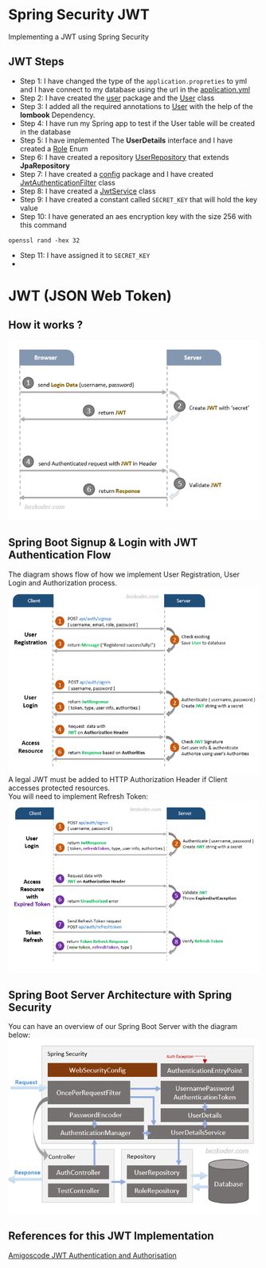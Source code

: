 # Spring Security JWT
Implementing a JWT using Spring Security
## JWT Steps
- Step 1: I have changed the type of the `application.propreties` to yml and I have connect to my database using the url in the [application.yml](src/main/resources/application.yml)
- Step 2: I have created the [user](src/main/java/com/springsecurityjwt/user) package and the [User](src/main/java/com/springsecurityjwt/user/User.java) class
- Step 3: I added all the required annotations to [User](src/main/java/com/springsecurityjwt/user/User.java) with the help of the **lombook** Dependency.
- Step 4: I have run my Spring app to test if the User table will be created in the database
- Step 5: I have implemented The **UserDetails** interface and I have created a [Role](src/main/java/com/springsecurityjwt/user/Role.java) Enum
- Step 6: I have created a repository [UserRepository](src/main/java/com/springsecurityjwt/user/UserRepository.java) that extends **JpaRepository**
- Step 7: I have created a [config](src/main/java/com/springsecurityjwt/config) package and I have created [JwtAuthenticationFilter](src/main/java/com/springsecurityjwt/config/JwtAuthenticationFilter.java) class
- Step 8: I have created a [JwtService](src/main/java/com/springsecurityjwt/config/JwtService.java) class
- Step 9: I have created a constant called `SECRET_KEY` that will hold the key value
- Step 10: I have generated an aes encryption key with the size 256 with this command
```
openssl rand -hex 32
```
- Step 11: I have assigned it to `SECRET_KEY`
- 

# JWT (JSON Web Token)
## How it works ?
![JWT process](readme_images/Jwt.png "JWT Process")
## Spring Boot Signup & Login with JWT Authentication Flow
The diagram shows flow of how we implement User Registration, User Login and Authorization process.<br>
![Spring Boot login & signup](readme_images/jwt-flow-1.png "JWT login and Signup")<br>
A legal JWT must be added to HTTP Authorization Header if Client accesses protected resources.<br>
You will need to implement Refresh Token:<br>
![Spring Boot login & signup](readme_images/jwt-flow-2.png "JWT login and Signup")
## Spring Boot Server Architecture with Spring Security
You can have an overview of our Spring Boot Server with the diagram below:<br>
![Spring Boot Server with Spring Security](readme_images/springboot_springsecurity.png "Spring Boot Server with Spring Security")
## References for this JWT Implementation
[Amigoscode JWT Authentication and Authorisation](https://youtu.be/KxqlJblhzfI?si=lVoDYf_5_kJFGBi9)
